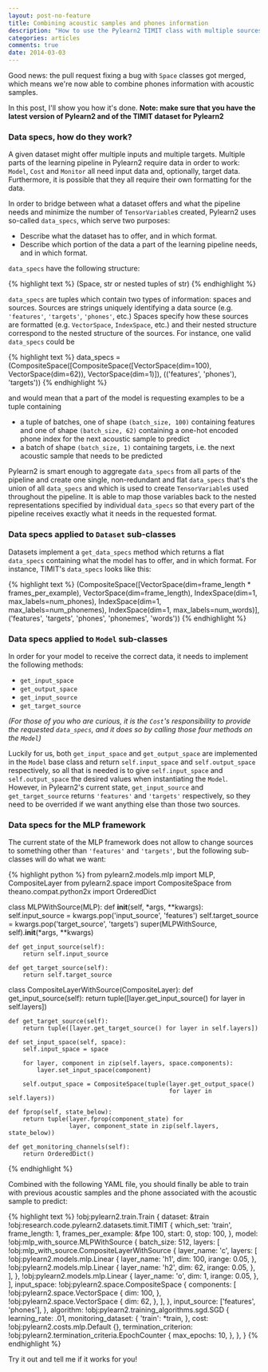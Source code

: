 ```yaml
---
layout: post-no-feature
title: Combining acoustic samples and phones information
description: "How to use the Pylearn2 TIMIT class with multiple sources"
categories: articles
comments: true
date: 2014-03-03
---
```


Good news: the pull request fixing a bug with `Space` classes got merged, which
means we're now able to combine phones information with acoustic samples.

In this post, I'll show you how it's done. __Note: make sure that you have the
latest version of Pylearn2 and of the TIMIT dataset for Pylearn2__

### Data specs, how do they work?

A given dataset might offer multiple inputs and multiple targets. Multiple parts
of the learning pipeline in Pylearn2 require data in order to work: `Model`,
`Cost` and `Monitor` all need input data and, optionally, target data.
Furthermore, it is possible that they all require their own formatting for the
data.

In order to bridge between what a dataset offers and what the pipeline needs and
minimize the number of `TensorVariable`s created, Pylearn2 uses so-called
`data_specs`, which serve two purposes:

* Describe what the dataset has to offer, and in which format.
* Describe which portion of the data a part of the learning pipeline needs, and
  in which format.
  
`data_specs` have the following structure:

{% highlight text %}
(Space, str or nested tuples of str)
{% endhighlight %}

`data_specs` are tuples which contain two types of information: spaces and
sources. Sources are strings uniquely identifying a data source (e.g.
`'features'`, `'targets'`, `'phones'`, etc.) Spaces specify how these sources
are formatted (e.g. `VectorSpace`, `IndexSpace`, etc.) and their nested
structure correspond to the nested structure of the sources. For instance, one
valid `data_specs` could be

{% highlight text %}
data_specs = (CompositeSpace([CompositeSpace([VectorSpace(dim=100),
                                              VectorSpace(dim=62)),
                              VectorSpace(dim=1)]),
              (('features', 'phones'), 'targets'))
{% endhighlight %}

and would mean that a part of the model is requesting examples to be a tuple 
containing

* a tuple of batches, one of shape `(batch_size, 100)` containing features
  and one of shape `(batch_size, 62)` containing a one-hot encoded phone index
  for the next acoustic sample to predict
* a batch of shape `(batch_size, 1)` containing targets, i.e. the next acoustic
  sample that needs to be predicted

Pylearn2 is smart enough to aggregate `data_specs` from all parts of the
pipeline and create one single, non-redundant and flat `data_specs` that's the
union of all `data_specs` and which is used to create `TensorVariable`s used
throughout the pipeline. It is able to map those variables back to the nested
representations specified by individual `data_specs` so that every part of the
pipeline receives exactly what it needs in the requested format.

### Data specs applied to `Dataset` sub-classes

Datasets implement a `get_data_specs` method which returns a flat `data_specs`
containing what the model has to offer, and in which format. For instance,
TIMIT's `data_specs` looks like this:

{% highlight text %}
(CompositeSpace([VectorSpace(dim=frame_length * frames_per_example),
                 VectorSpace(dim=frame_length),
                 IndexSpace(dim=1, max_labels=num_phones),
                 IndexSpace(dim=1, max_labels=num_phonemes),
                 IndexSpace(dim=1, max_labels=num_words)],
              ('features', 'targets', 'phones', 'phonemes', 'words'))
{% endhighlight %}

### Data specs applied to `Model` sub-classes

In order for your model to receive the correct data, it needs to implement the
following methods:

* `get_input_space`
* `get_output_space`
* `get_input_source`
* `get_target_source`

_(For those of you who are curious, it is the `Cost`'s responsibility to
provide the requested `data_specs`, and it does so by calling those four methods
on the `Model`)_

Luckily for us, both `get_input_space` and `get_output_space` are implemented in
the `Model` base class and return `self.input_space` and `self.output_space`
respectively, so all that is needed is to give `self.input_space` and
`self.output_space` the desired values when instantiating the `Model`. However,
in Pylearn2's current state, `get_input_source` and `get_target_source` returns
`'features'` and `'targets'` respectively, so they need to be overrided if we
want anything else than those two sources.

### Data specs for the MLP framework

The current state of the MLP framework does not allow to change sources to
something other than `'features'` and `'targets'`, but the following sub-classes
will do what we want:

{% highlight python %}
from pylearn2.models.mlp import MLP, CompositeLayer
from pylearn2.space import CompositeSpace
from theano.compat.python2x import OrderedDict


class MLPWithSource(MLP):
    def __init__(self, *args, **kwargs):
        self.input_source = kwargs.pop('input_source', 'features')
        self.target_source = kwargs.pop('target_source', 'targets')
        super(MLPWithSource, self).__init__(*args, **kwargs)

    def get_input_source(self):
        return self.input_source

    def get_target_source(self):
        return self.target_source


class CompositeLayerWithSource(CompositeLayer):
    def get_input_source(self):
        return tuple([layer.get_input_source() for layer in self.layers])

    def get_target_source(self):
        return tuple([layer.get_target_source() for layer in self.layers])

    def set_input_space(self, space):
        self.input_space = space

        for layer, component in zip(self.layers, space.components):
            layer.set_input_space(component)

        self.output_space = CompositeSpace(tuple(layer.get_output_space()
                                                 for layer in self.layers))

    def fprop(self, state_below):
        return tuple(layer.fprop(component_state) for
                     layer, component_state in zip(self.layers, state_below))

    def get_monitoring_channels(self):
        return OrderedDict()
{% endhighlight %}

Combined with the following YAML file, you should finally be able to train with
previous acoustic samples and the phone associated with the acoustic sample to
predict:

{% highlight text %}
!obj:pylearn2.train.Train {
    dataset: &train !obj:research.code.pylearn2.datasets.timit.TIMIT {
        which_set: 'train',
        frame_length: 1,
        frames_per_example: &fpe 100,
        start: 0,
        stop: 100,
    },
    model: !obj:mlp_with_source.MLPWithSource {
        batch_size: 512,
        layers: [
            !obj:mlp_with_source.CompositeLayerWithSource {
                layer_name: 'c',
                layers: [
                    !obj:pylearn2.models.mlp.Linear {
                        layer_name: 'h1',
                        dim: 100,
                        irange: 0.05,
                    },
                    !obj:pylearn2.models.mlp.Linear {
                        layer_name: 'h2',
                        dim: 62,
                        irange: 0.05,
                    },
                ],
            },
            !obj:pylearn2.models.mlp.Linear {
                layer_name: 'o',
                dim: 1,
                irange: 0.05,
            },
        ],
        input_space: !obj:pylearn2.space.CompositeSpace {
            components: [
                !obj:pylearn2.space.VectorSpace {
                    dim: 100,
                },
                !obj:pylearn2.space.VectorSpace {
                    dim: 62,
                },
            ],
        },
        input_source: ['features', 'phones'],
    },
    algorithm: !obj:pylearn2.training_algorithms.sgd.SGD {
        learning_rate: .01,
        monitoring_dataset: {
            'train': *train,
        },
        cost: !obj:pylearn2.costs.mlp.Default {},
        termination_criterion: !obj:pylearn2.termination_criteria.EpochCounter {
            max_epochs: 10,
        },
    },
}
{% endhighlight %}

Try it out and tell me if it works for you!
